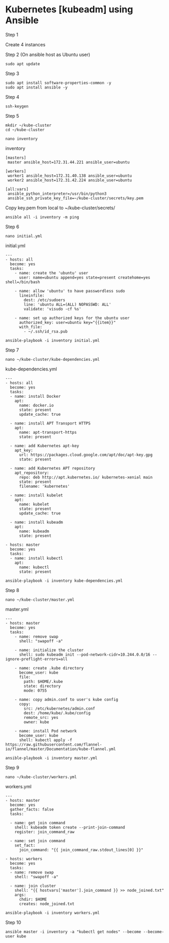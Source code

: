 # Kubernetes [kubeadm] using Ansible
Step 1

Create 4 instances

Step 2 (On ansible host as Ubuntu user)

```text-plain
sudo apt update
```

Step 3

```text-plain
sudo apt install software-properties-common -y
sudo apt install ansible -y
```

Step 4

```text-plain
ssh-keygen
```

Step 5

```text-plain
mkdir ~/kube-cluster
cd ~/kube-cluster
```

```text-plain
nano inventory
```

inventory

```text-plain
[masters]
 master ansible_host=172.31.44.221 ansible_user=ubuntu
 
[workers]
 worker1 ansible_host=172.31.40.138 ansible_user=ubuntu
 worker2 ansible_host=172.31.42.224 ansible_user=ubuntu
 
[all:vars]
 ansible_python_interpreter=/usr/bin/python3
 ansible_ssh_private_key_file=~/kube-cluster/secrets/key.pem
```

Copy key.pem from local to ~/kube-cluster/secrets/

```text-plain
ansible all -i inventory -m ping
```

Step 6

```text-plain
nano initial.yml
```

initial.yml

```text-plain
---
- hosts: all
  become: yes
  tasks:
    - name: create the 'ubuntu' user
      user: name=ubuntu append=yes state=present createhome=yes shell=/bin/bash
 
    - name: allow 'ubuntu' to have passwordless sudo
      lineinfile:
        dest: /etc/sudoers
        line: 'ubuntu ALL=(ALL) NOPASSWD: ALL'
        validate: 'visudo -cf %s'
  
    - name: set up authorized keys for the ubuntu user
      authorized_key: user=ubuntu key="{{item}}"
      with_file:
        - ~/.ssh/id_rsa.pub
```

```text-plain
ansible-playbook -i inventory initial.yml
```

Step 7

```text-plain
nano ~/kube-cluster/kube-dependencies.yml
```

kube-dependencies.yml

```text-plain
---
- hosts: all
  become: yes
  tasks:
  - name: install Docker
    apt:
      name: docker.io
      state: present
      update_cache: true

  - name: install APT Transport HTTPS
    apt:
      name: apt-transport-https
      state: present
  
  - name: add Kubernetes apt-key
    apt_key:
      url: https://packages.cloud.google.com/apt/doc/apt-key.gpg
      state: present
  
  - name: add Kubernetes APT repository
    apt_repository:
      repo: deb http://apt.kubernetes.io/ kubernetes-xenial main
      state: present
      filename: 'kubernetes'
    
  - name: install kubelet
    apt:
      name: kubelet
      state: present
      update_cache: true
  
  - name: install kubeadm
    apt:
      name: kubeadm
      state: present
  
- hosts: master
  become: yes
  tasks:
  - name: install kubectl
    apt:
      name: kubectl
      state: present
```

```text-plain
ansible-playbook -i inventory kube-dependencies.yml
```

Step 8

```text-plain
nano ~/kube-cluster/master.yml
```

master.yml

```text-plain
---
- hosts: master
  become: yes
  tasks:
    - name: remove swap
      shell: "swapoff -a"

    - name: initialize the cluster
      shell: sudo kubeadm init --pod-network-cidr=10.244.0.0/16 --ignore-preflight-errors=all

    - name: create .kube directory
      become_user: kube
      file:
        path: $HOME/.kube
        state: directory
        mode: 0755

    - name: copy admin.conf to user's kube config
      copy:
        src: /etc/kubernetes/admin.conf
        dest: /home/kube/.kube/config
        remote_src: yes
        owner: kube

    - name: install Pod network
      become_user: kube
      shell: kubectl apply -f https://raw.githubusercontent.com/flannel-io/flannel/master/Documentation/kube-flannel.yml
```

```text-plain
ansible-playbook -i inventory master.yml
```

Step 9

```text-plain
nano ~/kube-cluster/workers.yml
```

workers.yml

```text-plain
---
- hosts: master
  become: yes
  gather_facts: false
  tasks:
  
  - name: get join command
    shell: kubeadm token create --print-join-command
    register: join_command_raw
 
  - name: set join command
    set_fact:
      join_command: "{{ join_command_raw.stdout_lines[0] }}"
  
- hosts: workers
  become: yes
  tasks:
  - name: remove swap
    shell: "swapoff -a"

  - name: join cluster	
    shell: "{{ hostvars['master'].join_command }} >> node_joined.txt"
    args:
      chdir: $HOME
      creates: node_joined.txt
```

```text-plain
ansible-playbook -i inventory workers.yml
```

Step 10

```text-plain
ansible master -i inventory -a "kubectl get nodes" --become --become-user kube
```